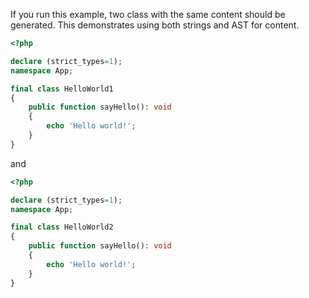 If you run this example, two class with the same content should be generated. This demonstrates using both strings
and AST for content.

```php
<?php

declare (strict_types=1);
namespace App;

final class HelloWorld1
{
    public function sayHello(): void
    {
        echo 'Hello world!';
    }
}
```

and 

```php
<?php

declare (strict_types=1);
namespace App;

final class HelloWorld2
{
    public function sayHello(): void
    {
        echo 'Hello world!';
    }
}
```
